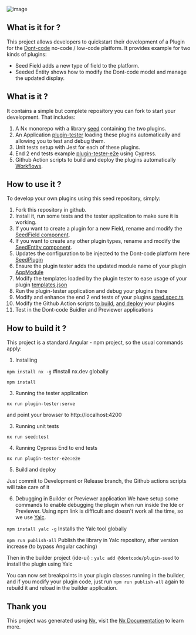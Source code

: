 ![image](https://dont-code.net/assets/logo-shadow-squared.png)
## What is it for ?

This project allows developers to quickstart their development of a Plugin for the  [Dont-code](https://dont-code.net) no-code / low-code platform.
It provides example for two kinds of plugins:
- Seed Field adds a new type of field to the platform.
- Seeded Entity shows how to modify the Dont-code model and manage the updated display.

## What is it ?
It contains a simple but complete repository you can fork to start your development. That includes:
1. A Nx monorepo with a library [seed](libs/commerce) containing the two plugins.
2. An Application [plugin-tester](apps/plugin-tester) loading these plugins automatically and allowing you to test and debug them.
3. Unit tests setup with Jest for each of these plugins.
4. End 2 end tests example [plugin-tester-e2e](apps/plugin-tester-e2e) using Cypress.
5. Github Action scripts to build and deploy the plugins automatically [Workflows](.github/workflows).

## How to use it ?

To develop your own plugins using this seed repository, simply:
1. Fork this repository in github.
2. Install it, run some tests and the tester application to make sure it is working.
3. If you want to create a plugin for a new Field, rename and modify the [SeedField component](libs/commerce/src/lib/preview/seed-field).
4. If you want to create any other plugin types, rename and modify the [SeedEntity component](libs/commerce/src/lib/preview/price).
5. Updates the configuration to be injected to the Dont-code platform here [SeedPlugin](libs/commerce/src/lib/declaration/commerce-plugin.ts)
6. Ensure the plugin tester adds the updated module name of your plugin [AppModule](apps/plugin-tester/src/app/app.module.ts)
7. Modify the templates loaded by the plugin tester to ease usage of your plugin [templates.json](apps/plugin-tester/src/assets/dev/templates.json)
8. Run the plugin-tester application and debug your plugins there
9. Modify and enhance the end 2 end tests of your plugins [seed.spec.ts](apps/plugin-tester-e2e/src/integration/seed.spec.ts)
10. Modify the Github Action scripts [to build](.github/workflows/dev-build.yml), [and deploy](./.github/workflows/release.yml) your plugins
11. Test in the Dont-code Buidler and Previewer applications

## How to build it ?
This project is a standard Angular - npm project, so the usual commands apply:

1. Installing

`npm install nx -g` #Install nx.dev globally

`npm install`

3. Running the tester application

`nx run plugin-tester:serve`

and point your browser to http://localhost:4200

3. Running unit tests

  `nx run seed:test`

4. Running Cypress End to end tests

  `nx run plugin-tester-e2e:e2e`

5. Build and deploy

  Just commit to Development or Release branch, the Github actions scripts will take care of it

6. Debugging in Builder or Previewer application
  We have setup some commands to enable debugging the plugin when run inside the Ide or Previewer.
  Using npm link is difficult and doesn't work all the time, so we use [Yalc](https://github.com/wclr/yalc).

  `npm install yalc -g` Installs the Yalc tool globally

  `npm run publish-all` Publish the library in Yalc repository, after version increase (to bypass Angular caching)
  
  Then in the builder project (ide-ui) :
  `yalc add @dontcode/plugin-seed` to install the plugin using Yalc

  You can now set breakpoints in your plugin classes running in the builder, and if you modify your plugin code, just run
  `npm run publish-all` again to rebuild it and reload in the builder application.


## Thank you

This project was generated using [Nx](https://nx.dev), visit the [Nx Documentation](https://nx.dev/angular) to learn more.
